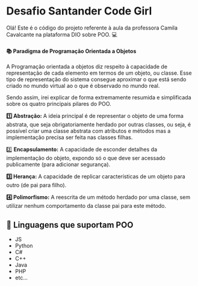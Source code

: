

# Desafio Santander Code Girl



Olá! Este é o código do projeto referente à aula da professora Camila Cavalcante na plataforma DIO sobre POO. :computer:



#### :books: Paradigma de Programação Orientada a Objetos

A Programação orientada a objetos diz respeito à capacidade de representação de cada elemento em termos de um objeto, ou classe. Esse tipo de representação do sistema consegue aproximar o que está sendo criado no mundo virtual ao o que é observado no mundo real.

Sendo assim, irei explicar de forma extremamente resumida e simplificada sobre os quatro principais pilares do POO.

**:one: Abstração:** A ideia principal é de representar o objeto de uma forma abstrata, que seja obrigatoriamente herdado por outras classes, ou seja, é possível criar uma classe abstrata com atributos e métodos mas a implementação precisa ser feita nas classes filhas.

:two: **Encapsulamento:** A capacidade de esconder detalhes da implementação do objeto, expondo só o que deve ser acessado publicamente (para adicionar segurança). 

**:three: Herança:** A capacidade de replicar características de um objeto para outro (de pai para filho).

**:four: Polimorfismo:** A reescrita de um método herdado por uma classe, sem utilizar nenhum comportamento da classe pai para este método.





## :rotating_light: Linguagens que suportam POO

- JS
- Python
- C#
- C++
- Java
- PHP
- etc...



